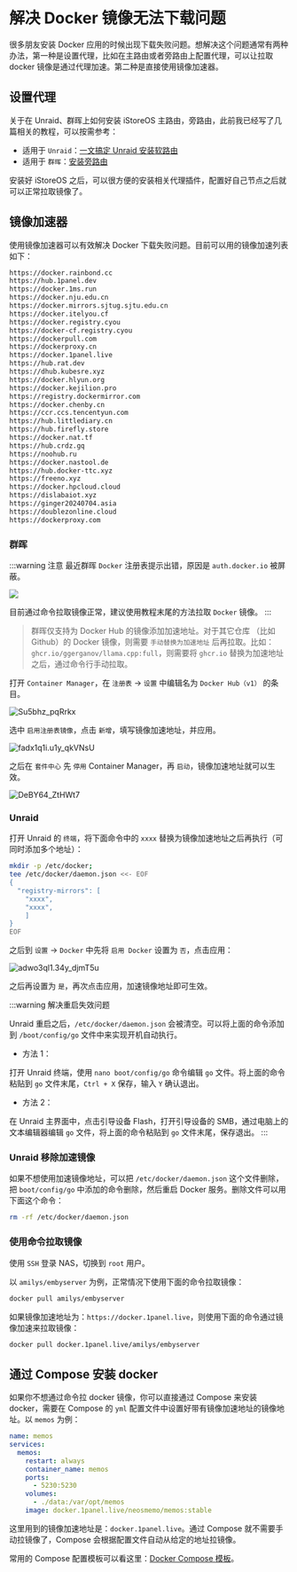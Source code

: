 # 解决 Docker 镜像无法下载问题

很多朋友安装 Docker 应用的时候出现下载失败问题。想解决这个问题通常有两种办法，第一种是设置代理，比如在主路由或者旁路由上配置代理，可以让拉取 docker 镜像是通过代理加速。第二种是直接使用镜像加速器。

## 设置代理

关于在 Unraid、群晖上如何安装 iStoreOS 主路由，旁路由，此前我已经写了几篇相关的教程，可以按需参考：

- 适用于 `Unraid`：[一文搞定 Unraid 安装软路由](/unraid/router.md)
- 适用于 `群晖`：[安装旁路由](/synology/router.md)

安装好 iStoreOS 之后，可以很方便的安装相关代理插件，配置好自己节点之后就可以正常拉取镜像了。

## 镜像加速器

使用镜像加速器可以有效解决 Docker 下载失败问题。目前可以用的镜像加速列表如下：

```sh
https://docker.rainbond.cc
https://hub.1panel.dev
https://docker.1ms.run
https://docker.nju.edu.cn
https://docker.mirrors.sjtug.sjtu.edu.cn
https://docker.itelyou.cf
https://docker.registry.cyou
https://docker-cf.registry.cyou
https://dockerpull.com
https://dockerproxy.cn
https://docker.1panel.live
https://hub.rat.dev
https://dhub.kubesre.xyz
https://docker.hlyun.org
https://docker.kejilion.pro
https://registry.dockermirror.com
https://docker.chenby.cn
https://ccr.ccs.tencentyun.com
https://hub.littlediary.cn
https://hub.firefly.store
https://docker.nat.tf
https://hub.crdz.gq
https://noohub.ru
https://docker.nastool.de
https://hub.docker-ttc.xyz
https://freeno.xyz
https://docker.hpcloud.cloud
https://dislabaiot.xyz
https://ginger20240704.asia
https://doublezonline.cloud
https://dockerproxy.com
```

### 群晖

:::warning 注意
最近群晖 `Docker` 注册表提示出错，原因是 `auth.docker.io` 被屏蔽。

![](https://img.slarker.me/wiki/gx32fa50.xef.webp)

目前通过命令拉取镜像正常，建议使用教程末尾的方法拉取 `Docker` 镜像。
:::

> 群晖仅支持为 Docker Hub 的镜像添加加速地址。对于其它仓库 （比如 Github）的 Docker 镜像，则需要 `手动替换为加速地址` 后再拉取。比如：`ghcr.io/ggerganov/llama.cpp:full`，则需要将 `ghcr.io` 替换为加速地址之后，通过命令行手动拉取。

打开 `Container Manager`，在 `注册表` -> `设置` 中编辑名为 `Docker Hub（v1）` 的条目。

![Su5bhz_pqRrkx](https://img.slarker.me/wiki/Su5bhz_pqRrkx.png)

选中 `启用注册表镜像`，点击 `新增`，填写镜像加速地址，并应用。

![fadx1q1i.u1y_qkVNsU](https://img.slarker.me/wiki/fadx1q1i.u1y_qkVNsU.png)

之后在 `套件中心` 先 `停用` Container Manager，再 `启动`，镜像加速地址就可以生效。

![DeBY64_ZtHWt7](https://img.slarker.me/wiki/DeBY64_ZtHWt7.png)

### Unraid

打开 Unraid 的 `终端`，将下面命令中的 `xxxx` 替换为镜像加速地址之后再执行（可同时添加多个地址）：

```sh
mkdir -p /etc/docker;
tee /etc/docker/daemon.json <<- EOF
{
  "registry-mirrors": [
    "xxxx",
    "xxxx",
    ]
}
EOF
```

之后到 `设置` -> `Docker` 中先将 `启用 Docker` 设置为 `否`，点击应用：

![adwo3ql1.34y_djmT5u](https://img.slarker.me/wiki/adwo3ql1.34y_djmT5u.png)

之后再设置为 `是`，再次点击应用，加速镜像地址即可生效。

:::warning 解决重启失效问题

Unraid 重启之后，`/etc/docker/daemon.json` 会被清空。可以将上面的命令添加到 `/boot/config/go` 文件中来实现开机自动执行。

- 方法 1：

打开 Unraid 终端，使用 `nano boot/config/go` 命令编辑 `go` 文件。将上面的命令粘贴到 `go` 文件末尾，`Ctrl + X` 保存，输入 `Y` 确认退出。

- 方法 2：

在 Unraid 主界面中，点击引导设备 Flash，打开引导设备的 SMB，通过电脑上的文本编辑器编辑 `go` 文件，将上面的命令粘贴到 `go` 文件末尾，保存退出。
:::

### Unraid 移除加速镜像

如果不想使用加速镜像地址，可以把 `/etc/docker/daemon.json` 这个文件删除，把 `boot/config/go` 中添加的命令删除，然后重启 Docker 服务。删除文件可以用下面这个命令：

```sh
rm -rf /etc/docker/daemon.json
```

### 使用命令拉取镜像

使用 `SSH` 登录 NAS，切换到 `root` 用户。

以 `amilys/embyserver` 为例，正常情况下使用下面的命令拉取镜像：

```sh
docker pull amilys/embyserver
```

如果镜像加速地址为：`https://docker.1panel.live`，则使用下面的命令通过镜像加速来拉取镜像：

```sh
docker pull docker.1panel.live/amilys/embyserver
```

## 通过 Compose 安装 docker

如果你不想通过命令拉 docker 镜像，你可以直接通过 Compose 来安装 docker，需要在 Compose 的 `yml` 配置文件中设置好带有镜像加速地址的镜像地址。以 `memos` 为例：

```yml
name: memos
services:
  memos:
    restart: always
    container_name: memos
    ports:
      - 5230:5230
    volumes:
      - ./data:/var/opt/memos
    image: docker.1panel.live/neosmemo/memos:stable
```

这里用到的镜像加速地址是：`docker.1panel.live`。通过 Compose 就不需要手动拉镜像了，Compose 会根据配置文件自动从给定的地址拉镜像。

常用的 Compose 配置模板可以看这里：[Docker Compose 模板](/application/compose.md)。